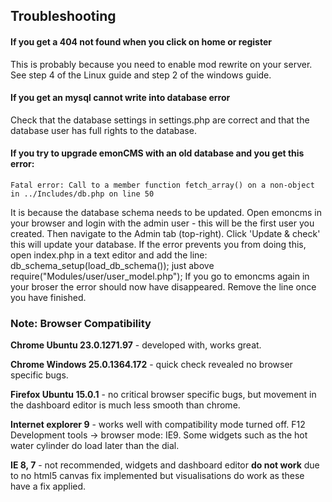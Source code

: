 ## Troubleshooting

#### If you get a 404 not found when you click on home or register

This is probably because you need to enable mod rewrite on your server. See step 4 of the Linux guide and step 2 of the windows guide.

#### If you get an mysql cannot write into database error

Check that the database settings in settings.php are correct and that the database user has full rights to the database.

#### If you try to upgrade emonCMS with an old database and you get this error: 

    Fatal error: Call to a member function fetch_array() on a non-object in ../Includes/db.php on line 50

It is because the database schema needs to be updated. Open emoncms in your browser and login with the admin user - this will be the first user you created. Then navigate to the Admin tab (top-right). Click 'Update & check' this will update your database. If the error prevents you from doing this, open index.php in a text editor and add the line: db_schema_setup(load_db_schema()); just above require("Modules/user/user_model.php"); If you go to emoncms again in your broser the error should now have disappeared. Remove the line once you have finished.


<div class='alert alert-info'>

<h3>Note: Browser Compatibility</h3>

<p><b>Chrome Ubuntu 23.0.1271.97</b> - developed with, works great.</p>

<p><b>Chrome Windows 25.0.1364.172</b> - quick check revealed no browser specific bugs.</p>

<p><b>Firefox Ubuntu 15.0.1</b> - no critical browser specific bugs, but movement in the dashboard editor is much less smooth than chrome.</p>

<p><b>Internet explorer 9</b> - works well with compatibility mode turned off. F12 Development tools -> browser mode: IE9. Some widgets such as the hot water cylinder do load later than the dial.</p>

<p><b>IE 8, 7</b> - not recommended, widgets and dashboard editor <b>do not work</b> due to no html5 canvas fix implemented but visualisations do work as these have a fix applied.</p>

</div>


